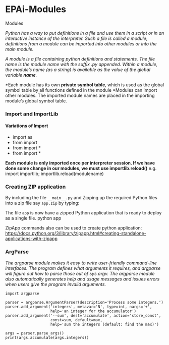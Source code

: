 # EPAi-Modules

Modules

*Python has a way to put definitions in a file and use them in a script or in an interactive instance of the interpreter. Such a file is called a module; definitions from a module can be imported into other modules or into the main module.*

*A module is a file containing python definitions and statements. The file name is the module name with the suffix .py appended. Within a module, the module’s name (as a string) is available as the value of the global variable __name__.*

*Each module has its own **private symbol table**, which is used as the global symbol table by all functions defined in the module
*Modules can import other modules. The imported module names are placed in the importing module’s global symbol table.

### Import and ImportLib

#### Variations of Import

  * import <Module Name> as <Alias Name>
  * from <Module Name> import <function Name>
  * from <Module Name> import *
  * from <Module Name> import *
  
**Each module is only imported once per interpreter session. If we have done some change in our modules, we must use importlib.reload()**
e.g. import importlib; 
importlib.reload(modulename)

### Creating ZIP application

By including the file `__main__.py` and Zipping up the required Python files into a zip file say `app.zip` by typing:



The file `app` is now have a zipped Python application that is ready to deploy as a single file.
python app

ZipApp commands also can be used to create python application:
https://docs.python.org/3/library/zipapp.html#creating-standalone-applications-with-zipapp

### ArgParse
*The argparse module makes it easy to write user-friendly command-line interfaces. The program defines what arguments it requires, and argparse will figure out how to parse those out of sys.argv. The argparse module also automatically generates help and usage messages and issues errors when users give the program invalid arguments.*

```
import argparse

parser = argparse.ArgumentParser(description='Process some integers.')
parser.add_argument('integers', metavar='N', type=int, nargs='+',
                    help='an integer for the accumulator')
parser.add_argument('--sum', dest='accumulate', action='store_const',
                    const=sum, default=max,
                    help='sum the integers (default: find the max)')

args = parser.parse_args()
print(args.accumulate(args.integers))
```
